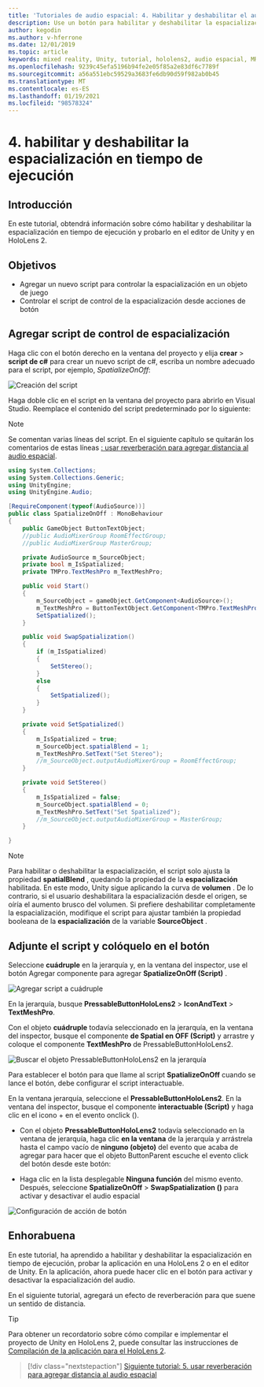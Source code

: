 ```yaml
---
title: 'Tutoriales de audio espacial: 4. Habilitar y deshabilitar el audio espacial en tiempo de ejecución'
description: Use un botón para habilitar y deshabilitar la espacialización del audio en tiempo de ejecución.
author: kegodin
ms.author: v-hferrone
ms.date: 12/01/2019
ms.topic: article
keywords: mixed reality, Unity, tutorial, hololens2, audio espacial, MRTK, kit de herramientas de realidad mixta, UWP, Windows 10, HRTF, función de transferencia relacionada con el encabezado, reverberación, Microsoft Spatializer
ms.openlocfilehash: 9239c45efa5196b94fe2e05f85a2e83df6c7789f
ms.sourcegitcommit: a56a551ebc59529a3683fe6db90d59f982ab0b45
ms.translationtype: MT
ms.contentlocale: es-ES
ms.lasthandoff: 01/19/2021
ms.locfileid: "98578324"
---
```

# <a name="4-enabling-and-disabling-spatialization-at-run-time"></a>4. habilitar y deshabilitar la espacialización en tiempo de ejecución

## <a name="overview"></a>Introducción

En este tutorial, obtendrá información sobre cómo habilitar y deshabilitar la espacialización en tiempo de ejecución y probarlo en el editor de Unity y en HoloLens 2.

## <a name="objectives"></a>Objetivos

* Agregar un nuevo script para controlar la espacialización en un objeto de juego
* Controlar el script de control de la espacialización desde acciones de botón

## <a name="add-spatialization-control-script"></a>Agregar script de control de espacialización

 Haga clic con el botón derecho en la ventana del proyecto y elija **crear**  >  **script de c#** para crear un nuevo script de c#, escriba un nombre adecuado para el script, por ejemplo, _SpatializeOnOff_:

![Creación del script](images/spatial-audio/spatial-audio-04-section1-step1-1.png)

Haga doble clic en el script en la ventana del proyecto para abrirlo en Visual Studio. Reemplace el contenido del script predeterminado por lo siguiente:

> [!NOTE]
> Se comentan varias líneas del script. En el siguiente capítulo se quitarán los comentarios de estas líneas [: usar reverberación para agregar distancia al audio espacial](unity-spatial-audio-ch5.md).

```c#
using System.Collections;
using System.Collections.Generic;
using UnityEngine;
using UnityEngine.Audio;

[RequireComponent(typeof(AudioSource))]
public class SpatializeOnOff : MonoBehaviour
{
    public GameObject ButtonTextObject;
    //public AudioMixerGroup RoomEffectGroup;
    //public AudioMixerGroup MasterGroup;

    private AudioSource m_SourceObject;
    private bool m_IsSpatialized;
    private TMPro.TextMeshPro m_TextMeshPro;

    public void Start()
    {
        m_SourceObject = gameObject.GetComponent<AudioSource>();
        m_TextMeshPro = ButtonTextObject.GetComponent<TMPro.TextMeshPro>();
        SetSpatialized();
    }

    public void SwapSpatialization()
    {
        if (m_IsSpatialized)
        {
            SetStereo();
        }
        else
        {
            SetSpatialized();
        }
    }

    private void SetSpatialized()
    {
        m_IsSpatialized = true;
        m_SourceObject.spatialBlend = 1;
        m_TextMeshPro.SetText("Set Stereo");
        //m_SourceObject.outputAudioMixerGroup = RoomEffectGroup;
    }

    private void SetStereo()
    {
        m_IsSpatialized = false;
        m_SourceObject.spatialBlend = 0;
        m_TextMeshPro.SetText("Set Spatialized");
        //m_SourceObject.outputAudioMixerGroup = MasterGroup;
    }

}
```

> [!NOTE]
> Para habilitar o deshabilitar la espacialización, el script solo ajusta la propiedad **spatialBlend** , quedando la propiedad de la **espacialización** habilitada. En este modo, Unity sigue aplicando la curva de **volumen** . De lo contrario, si el usuario deshabilitara la espacialización desde el origen, se oíría el aumento brusco del volumen.
> Si prefiere deshabilitar completamente la espacialización, modifique el script para ajustar también la propiedad booleana de la **espacialización** de la variable **SourceObject** .

## <a name="attach-your-script-and-drive-it-from-the-button"></a>Adjunte el script y colóquelo en el botón

Seleccione **cuádruple** en la jerarquía y, en la ventana del inspector, use el botón Agregar componente para agregar **SpatializeOnOff (Script)** .

![Agregar script a cuádruple](images/spatial-audio/spatial-audio-04-section2-step1-1.png)

En la jerarquía, busque **PressableButtonHoloLens2**  >  **IconAndText**  >  **TextMeshPro**.

Con el objeto **cuádruple** todavía seleccionado en la jerarquía, en la ventana del inspector, busque el componente **de Spatial en OFF (Script)** y arrastre y coloque el componente **TextMeshPro** de PressableButtonHoloLens2.

![Buscar el objeto PressableButtonHoloLens2 en la jerarquía](images/spatial-audio/spatial-audio-04-section2-step1-2.png)

Para establecer el botón para que llame al script **SpatializeOnOff** cuando se lance el botón, debe configurar el script interactuable.

En la ventana jerarquía, seleccione el **PressableButtonHoloLens2**. En la ventana del inspector, busque el componente **interactuable (Script)** y haga clic en el icono + en el evento onclick ().

* Con el objeto **PressableButtonHoloLens2** todavía seleccionado en la ventana de jerarquía, haga clic **en la ventana** de la jerarquía y arrástrela hasta el campo vacío de **ninguno (objeto)** del evento que acaba de agregar para hacer que el objeto ButtonParent escuche el evento click del botón desde este botón:

* Haga clic en la lista desplegable **Ninguna función** del mismo evento. Después, seleccione **SpatializeOnOff**  >  **SwapSpatialization ()** para activar y desactivar el audio espacial

![Configuración de acción de botón](images/spatial-audio/spatial-audio-04-section2-step1-3.png)

## <a name="congratulations"></a>Enhorabuena

En este tutorial, ha aprendido a habilitar y deshabilitar la espacialización en tiempo de ejecución, probar la aplicación en una HoloLens 2 o en el editor de Unity. En la aplicación, ahora puede hacer clic en el botón para activar y desactivar la espacialización del audio.

En el siguiente tutorial, agregará un efecto de reverberación para que suene un sentido de distancia.

> [!TIP]
> Para obtener un recordatorio sobre cómo compilar e implementar el proyecto de Unity en HoloLens 2, puede consultar las instrucciones de [Compilación de la aplicación para el HoloLens 2](mr-learning-base-02.md#building-your-application-to-your-hololens-2).

> [!div class="nextstepaction"]
> [Siguiente tutorial: 5. usar reverberación para agregar distancia al audio espacial](unity-spatial-audio-ch5.md)
